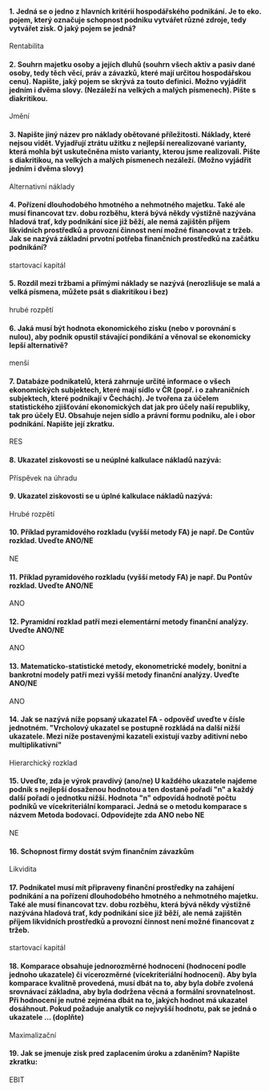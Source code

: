 #### 1. Jedná se o jedno z hlavních kritérií hospodářského podnikání. Je to eko. pojem, který označuje schopnost podniku vytvářet různé zdroje, tedy vytvářet zisk. O jaký pojem se jedná?
Rentabilita
#### 2. Souhrn majetku osoby a jejích dluhů (souhrn všech aktiv a pasiv dané osoby, tedy těch věcí, práv a závazků, které mají určitou hospodářskou cenu). Napište, jaký pojem se skrývá za touto definici. Možno vyjádřit jedním i dvěma slovy. (Nezáleží na velkých a malých písmenech). Pište s diakritikou.
Jmění
#### 3. Napište jiný název pro náklady obětované příležitosti. Náklady, které nejsou vidět. Vyjadřují ztrátu užitku z nejlepší nerealizované varianty, která mohla být uskutečněna místo varianty, kterou jsme realizovali. Pište s diakritikou, na velkých a malých písmenech nezáleží. (Možno vyjádřit jedním i dvěma slovy)
Alternativní náklady
#### 4. Pořízení dlouhodobého hmotného a nehmotného majetku. Také ale musí financovat tzv. dobu rozběhu, která bývá někdy výstižně nazývána hladová trať, kdy podnikání sice již běží, ale nemá zajištěn příjem likvidních prostředků a provozní činnost není možné financovat z tržeb. Jak se nazývá základní prvotní potřeba finančních prostředků na začátku podnikání?
startovací kapitál

#### 5. Rozdíl mezi tržbami a přímými náklady se nazývá (nerozlišuje se malá a velká písmena, můžete psát s diakritikou i bez)
hrubé rozpětí
#### 6. Jaká musí být hodnota ekonomického zisku (nebo v porovnání s nulou), aby podnik opustil stávající pondikání a věnoval se ekonomicky lepší alternativě?
menší
#### 7. Databáze podnikatelů, která zahrnuje určité informace o všech ekonomických subjektech, které mají sídlo v ČR (popř. i o zahraničních subjektech, které podnikají v Čechách). Je tvořena za účelem statistického zjišťování ekonomických dat jak pro účely naší republiky, tak pro účely EU. Obsahuje nejen sídlo a právní formu podniku, ale i obor podnikání. Napište její zkratku.
RES
#### 8. Ukazatel ziskovosti se u neúplné kalkulace nákladů nazývá:
Příspěvek na úhradu

#### 9. Ukazatel ziskovosti se u úplné kalkulace nákladů nazývá:
Hrubé rozpětí

#### 10. Příklad pyramidového rozkladu (vyšší metody FA) je např. De Contův rozklad. Uveďte ANO/NE
NE
#### 11. Příklad pyramidového rozkladu (vyšší metody FA) je např. Du Pontův rozklad. Uveďte ANO/NE
ANO
#### 12. Pyramidní rozklad patří mezi elementární metody finanční analýzy. Uveďte ANO/NE
ANO
#### 13. Matematicko-statistické metody, ekonometrické modely, bonitní a bankrotní modely patří mezi vyšší metody finanční analýzy. Uveďte ANO/NE
ANO
#### 14. Jak se nazývá níže popsaný ukazatel FA - odpověď uveďte v čísle jednotném. "Vrcholový ukazatel se postupně rozkládá na další nižší ukazatele. Mezi níže postavenými kazateli existují vazby aditivní nebo multiplikativní"
Hierarchický rozklad
#### 15. Uveďte, zda je výrok pravdivý (ano/ne) U každého ukazatele najdeme podnik s nejlepší dosaženou hodnotou a ten dostaně pořadí "n" a každý další pořadí o jednotku nižší. Hodnota "n" odpovídá hodnotě počtu podniků ve vícekriteriální komparaci. Jedná se o metodu komparace s názvem Metoda bodovací. Odpovídejte zda ANO nebo NE
NE
#### 16. Schopnost firmy dostát svým finančním závazkům
Likvidita
#### 17. Podnikatel musí mít připraveny finanční prostředky na zahájení podnikání a na pořízení dlouhodobého hmotného a nehmotného majetku. Také ale musí financovat tzv. dobu rozběhu, která bývá někdy výstižně nazývána hladová trať, kdy podnikání sice již běží, ale nemá zajištěn příjem likvidních prostředků a provozní činnost není možné financovat z tržeb.
startovací kapitál
#### 18. Komparace obsahuje jednorozměrné hodnocení (hodnocení podle jednoho ukazatele) či vícerozměrné (vícekriteriální hodnocení). Aby byla komparace kvalitně provedená, musí dbát na to, aby byla dobře zvolená srovnávací základna, aby byla dodržena věcná a formální srovnatelnost. Při hodnocení je nutné zejména dbát na to, jakých hodnot má ukazatel dosáhnout. Pokud požaduje analytik co nejvyšší hodnotu, pak se jedná o ukazatele … (doplňte)
Maximalizační
#### 19. Jak se jmenuje zisk pred zaplacením úroku a zdaněním? Napište zkratku:
EBIT
